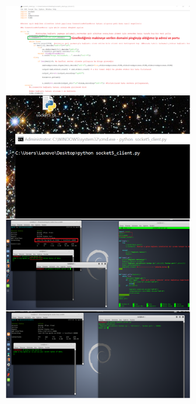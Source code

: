 ![RESİM](https://github.com/nuriyavuz/PythonSocket/blob/master/5/tro_client_1.png)
![RESİM](https://github.com/nuriyavuz/PythonSocket/blob/master/5/tro_client_2.png)
![RESİM](https://github.com/nuriyavuz/PythonSocket/blob/master/5/tro_server_1.png)
![RESİM](https://github.com/nuriyavuz/PythonSocket/blob/master/5/tro_server_2.png)
